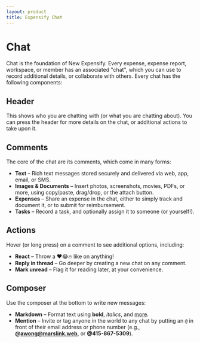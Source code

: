 ```yaml
---
layout: product
title: Expensify Chat
---
```


# Chat

Chat is the foundation of New Expensify. Every expense, expense report, workspace, or member has an associated "chat", which you can use to record additional details, or collaborate with others. Every chat has the following components:

## Header

This shows who you are chatting with (or what you are chatting about). You can press the header for more details on the chat, or additional actions to take upon it.

## Comments

The core of the chat are its comments, which come in many forms:

- **Text** – Rich text messages stored securely and delivered via web, app, email, or SMS.  
- **Images & Documents** – Insert photos, screenshots, movies, PDFs, or more, using copy/paste, drag/drop, or the attach button.
- **Expenses** – Share an expense in the chat, either to simply track and document it, or to submit for reimbursement.
- **Tasks** – Record a task, and optionally assign it to someone (or yourself!).

## Actions

Hover (or long press) on a comment to see additional options, including:

- **React** – Throw a ♥️😂🔥 like on anything!
- **Reply in thread** – Go deeper by creating a new chat on any comment.
- **Mark unread** – Flag it for reading later, at your convenience.

## Composer

Use the composer at the bottom to write new messages:

- **Markdown** – Format text using **bold**, *italics*, and [more](https://help.expensify.com/articles/new-expensify/chat/Send-and-format-chat-messages).  
- **Mention** – Invite or tag anyone in the world to any chat by putting an `@` in front of their email address or phone number (e.g., **@awong@marslink.web**, or **@415-867-5309**).
